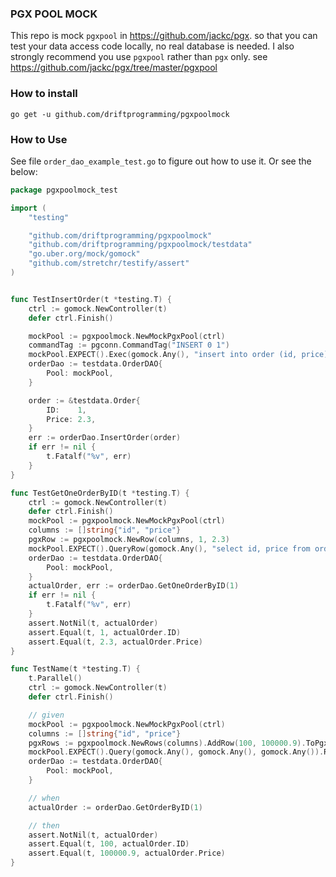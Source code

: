 ### PGX POOL MOCK

This repo is mock `pgxpool` in https://github.com/jackc/pgx. so that you can test your data access code locally, no real database is needed.
I also strongly recommend you use `pgxpool` rather than `pgx` only. see https://github.com/jackc/pgx/tree/master/pgxpool

### How to install

```
go get -u github.com/driftprogramming/pgxpoolmock
```

### How to Use

See file `order_dao_example_test.go` to figure out how to use it. Or see the below:
```go
package pgxpoolmock_test

import (
	"testing"

	"github.com/driftprogramming/pgxpoolmock"
	"github.com/driftprogramming/pgxpoolmock/testdata"
	"go.uber.org/mock/gomock"
	"github.com/stretchr/testify/assert"
)


func TestInsertOrder(t *testing.T) {
	ctrl := gomock.NewController(t)
	defer ctrl.Finish()

	mockPool := pgxpoolmock.NewMockPgxPool(ctrl)
	commandTag := pgconn.CommandTag("INSERT 0 1")
	mockPool.EXPECT().Exec(gomock.Any(), "insert into order (id, price) values ($1, $2)", 1, 2.3).Return(commandTag, nil)
	orderDao := testdata.OrderDAO{
		Pool: mockPool,
	}

	order := &testdata.Order{
		ID:    1,
		Price: 2.3,
	}
	err := orderDao.InsertOrder(order)
	if err != nil {
		t.Fatalf("%v", err)
	}
}

func TestGetOneOrderByID(t *testing.T) {
	ctrl := gomock.NewController(t)
	defer ctrl.Finish()
	mockPool := pgxpoolmock.NewMockPgxPool(ctrl)
	columns := []string{"id", "price"}
	pgxRow := pgxpoolmock.NewRow(columns, 1, 2.3)
	mockPool.EXPECT().QueryRow(gomock.Any(), "select id, price from order where id = $1", 1).Return(pgxRow)
	orderDao := testdata.OrderDAO{
		Pool: mockPool,
	}
	actualOrder, err := orderDao.GetOneOrderByID(1)
	if err != nil {
		t.Fatalf("%v", err)
	}
	assert.NotNil(t, actualOrder)
	assert.Equal(t, 1, actualOrder.ID)
	assert.Equal(t, 2.3, actualOrder.Price)
}

func TestName(t *testing.T) {
	t.Parallel()
	ctrl := gomock.NewController(t)
	defer ctrl.Finish()

	// given
	mockPool := pgxpoolmock.NewMockPgxPool(ctrl)
	columns := []string{"id", "price"}
	pgxRows := pgxpoolmock.NewRows(columns).AddRow(100, 100000.9).ToPgxRows()
	mockPool.EXPECT().Query(gomock.Any(), gomock.Any(), gomock.Any()).Return(pgxRows, nil)
	orderDao := testdata.OrderDAO{
		Pool: mockPool,
	}

	// when
	actualOrder := orderDao.GetOrderByID(1)

	// then
	assert.NotNil(t, actualOrder)
	assert.Equal(t, 100, actualOrder.ID)
	assert.Equal(t, 100000.9, actualOrder.Price)
}

```
